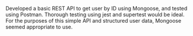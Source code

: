 Developed a basic REST API to get user by ID using Mongoose, and tested using Postman. Thorough testing using jest and supertest would be ideal. For the purposes of this simple API and structured user data, Mongoose seemed appropriate to use. 
